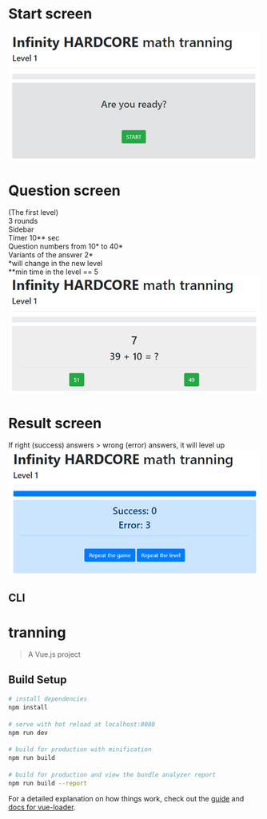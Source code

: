 # Start screen
![review](screens/start.png)
# Question screen
(The first level) <br>
3 rounds <br>
Sidebar <br>
Timer 10** sec <br>
Question numbers from 10* to 40* <br>
Variants of the answer 2* <br>
*will change in the new level <br>
**min time in the level == 5 <br>
![review](screens/question.png)
# Result screen
If right (success) answers > wrong (error) answers, it will level up
![review](screens/result.png)

## CLI
# tranning

> A Vue.js project

## Build Setup

``` bash
# install dependencies
npm install

# serve with hot reload at localhost:8080
npm run dev

# build for production with minification
npm run build

# build for production and view the bundle analyzer report
npm run build --report
```

For a detailed explanation on how things work, check out the [guide](http://vuejs-templates.github.io/webpack/) and [docs for vue-loader](http://vuejs.github.io/vue-loader).
